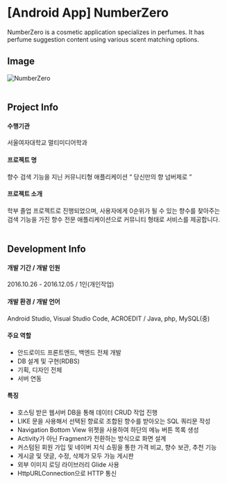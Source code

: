 [Android App] NumberZero
========================
NumberZero is a cosmetic application specializes in perfumes. It has perfume suggestion content using various scent matching options.
## Image
![NumberZero](https://i.imgur.com/fJQuTu6.jpg)
<br></br>
## Project Info
#### 수행기관
서울여자대학교 멀티미디어학과
#### 프로젝트 명
향수 검색 기능을 지닌 커뮤니티형 애플리케이션 “ 당신만의 향 넘버제로 ”
#### 프로젝트 소개
학부 졸업 프로젝트로 진행되었으며, 사용자에게 0순위가 될 수 있는 향수를 찾아주는 검색 기능을 가진 향수 전문 애플리케이션으로 커뮤니티 형태로 서비스를 제공합니다.
<br></br>
## Development Info
#### 개발 기간 / 개발 인원
2016.10.26 - 2016.12.05 / 1인(개인작업)
#### 개발 환경 / 개발 언어
Android Studio, Visual Studio Code, ACROEDIT / Java, php, MySQL(중)
#### 주요 역할
* 안드로이드 프론트엔드, 백엔드 전체 개발
* DB 설계 및 구현(RDBS)
* 기획, 디자인 전체
* 서버 연동 
#### 특징
* 호스팅 받은 웹서버 DB을 통해 데이터 CRUD 작업 진행
* LIKE 문을 사용해서 선택된 향료로 조합된 향수를 받아오는 SQL 쿼리문 작성
* Navigation Bottom View 위젯을 사용하여 하단의 메뉴 버튼 목록 생성
* Activity가 아닌 Fragment가 전환하는 방식으로 화면 설계
* 커스텀된 회원 가입 및 네이버 지식 쇼핑을 통한 가격 비교, 향수 보관, 추천 기능
* 게시글 및 댓글, 수정, 삭제가 모두 가능 게시판
* 외부 이미지 로딩 라이브러리 Glide 사용
* HttpURLConnection으로 HTTP 통신
